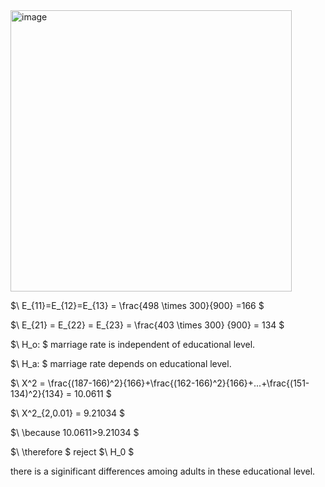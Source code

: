 <img width="450" alt="image" src="https://github.com/user-attachments/assets/92ad7f01-ca60-4fd6-a1dd-fd87f7b90903" />

$\ E_{11}=E_{12}=E_{13} = \frac{498 \times 300}{900} =166 \$

$\ E_{21} = E_{22} = E_{23} = \frac{403 \times 300} {900} = 134 \$

$\ H_o: \$
marriage rate is independent of educational level.

$\ H_a: \$
marriage rate depends on educational level.

$\ X^2 = \frac{(187-166)^2}{166}+\frac{(162-166)^2}{166}+...+\frac{(151-134)^2}{134} = 10.0611 \$

$\ X^2_{2,0.01} = 9.21034 \$

$\ \because 10.0611>9.21034 \$

$\ \therefore \$
reject
$\ H_0 \$

there is a siginificant differences amoing adults in these educational level.
